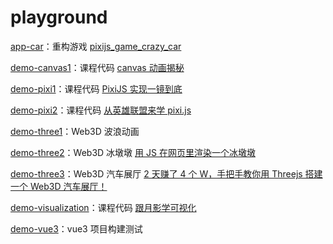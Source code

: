 # playground

[app-car](https://aodazhang.com/project/playground/app-car.html)：重构游戏 [pixijs_game_crazy_car](https://github.com/Zion0707/pixijs_game_crazy_car)

[demo-canvas1](https://aodazhang.com/project/playground/demo-canvas1.html)：课程代码 [canvas 动画揭秘](https://study.miaov.com/study/remote/chapter/336)

[demo-pixi1](https://aodazhang.com/project/playground/demo-pixi1.html)：课程代码 [PixiJS 实现一镜到底](https://www.bilibili.com/video/av371580025/)

[demo-pixi2](https://aodazhang.com/project/playground/demo-pixi2.html)：课程代码 [从英雄联盟来学 pixi.js](https://juejin.cn/post/6937862827499749406)

[demo-three1](https://aodazhang.com/project/playground/demo-three1.html)：Web3D 波浪动画

[demo-three2](https://aodazhang.com/project/playground/demo-three2.html)：Web3D 冰墩墩 [用 JS 在网页里渲染一个冰墩墩](https://www.bilibili.com/video/BV17L4y1s7sv)

[demo-three3](https://aodazhang.com/project/playground/demo-three3.html)：Web3D 汽车展厅 [2 天赚了 4 个 W，手把手教你用 Threejs 搭建一个 Web3D 汽车展厅！](https://juejin.cn/post/6981249521258856456)

[demo-visualization](https://aodazhang.com/project/playground/demo-visualization.html)：课程代码 [跟月影学可视化](https://time.geekbang.org/column/intro/100053801)

[demo-vue3](https://aodazhang.com/project/playground/demo-vue3.html)：vue3 项目构建测试
